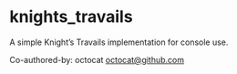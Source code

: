 # knights_travails
A simple Knight’s Travails implementation for console use.

Co-authored-by: octocat <octocat@github.com>

